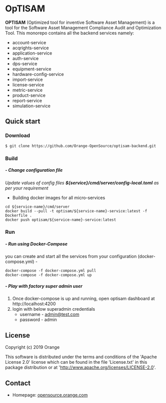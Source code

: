 OpTISAM
======

__OPTISAM__ (Optimized tool for inventive Software Asset Management) is a tool for the Software Asset Management Compliance Audit and Optimization Tool. This monorepo contains all the backend services namely:


- account-service
- acqrights-service
- application-service
- auth-service
- dps-service
- equipment-service
- hardware-config-service
- import-service
- license-service
- metric-service
- product-service
- report-service
- simulation-service

## Quick start
### Download

```
$ git clone https://github.com/Orange-OpenSource/optisam-backend.git
```

### Build

##### - Change configuration file
<em>Update values of config files **${service}/cmd/server/config-local.toml** as per your requirement</em>

* Building docker images for all micro-services

```
cd ${service-name}/cmd/server
docker build --pull -t optisam/${service-name}-service:latest -f Dockerfile .
docker push optisam/${service-name}-service:latest
```

### Run

##### - Run using Docker-Compose

you can create and start all the services from your configuration (docker-compose.yml) -

```
docker-compose -f docker-compose.yml pull
docker-compose -f docker-compose.yml up
```
##### - Play with factory super admin user

1) Once docker-compose is up and running, open optisam dashboard at http://localhost:4200
2) login with below superadmin credentials
    * username - admin@test.com
    * password - admin

<!-- ### Install and Usage
## Contribute
Please read CONTRIBUTING.md for details on our code of conduct, and the process for submitting pull requests to us.
## Versions  -->

## License

Copyright (c) 2019 Orange

This software is distributed under the terms and conditions of the 'Apache License 2.0'
license which can be found in the file 'License.txt' in this package distribution 
or at 'http://www.apache.org/licenses/LICENSE-2.0'. 

## Contact
* Homepage: [opensource.orange.com](http://opensource.orange.com/)
